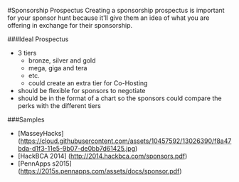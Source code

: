 #Sponsorship Prospectus
Creating a sponsorship prospectus is important for your sponsor hunt because it'll give them an idea of what you are offering in exchange for their sponsorship.

###Ideal Prospectus
- 3 tiers
  - bronze, silver and gold
  - mega, giga and tera
  - etc.
  - could create an extra tier for Co-Hosting
- should be flexible for sponsors to negotiate
- should be in the format of a chart so the sponsors could compare the perks with the different tiers




###Samples
- [MasseyHacks] (https://cloud.githubusercontent.com/assets/10457592/13026390/f8a47bda-d1f3-11e5-9b07-de0bb7d61425.jpg)
- [HackBCA 2014] (http://2014.hackbca.com/sponsors.pdf)
- [PennApps s2015] (https://2015s.pennapps.com/assets/docs/sponsor.pdf)
